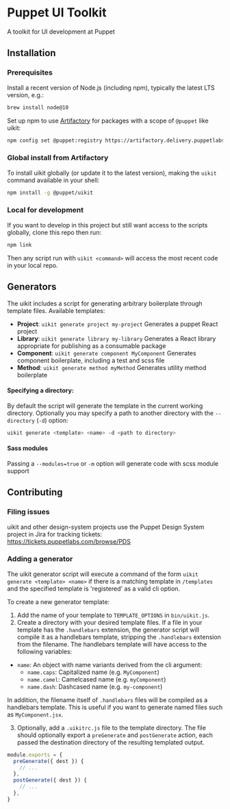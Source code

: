 # Puppet UI Toolkit

A toolkit for UI development at Puppet

## Installation

### Prerequisites

Install a recent version of Node.js (including npm), typically the latest LTS version, e.g.:

```sh
brew install node@10
```

Set up npm to use [Artifactory](https://artifactory.delivery.puppetlabs.net) for packages with a scope of `@puppet` like uikit:

```sh
npm config set @puppet:registry https://artifactory.delivery.puppetlabs.net/artifactory/api/npm/npm__local/
```

### Global install from Artifactory

To install uikit globally (or update it to the latest version), making the `uikit` command available in your shell:

```sh
npm install -g @puppet/uikit
```

### Local for development

If you want to develop in this project but still want access to the scripts globally, clone this repo then run:

```sh
npm link
```

Then any script run with `uikit <command>` will access the most recent code in your local repo.

## Generators

The uikit includes a script for generating arbitrary boilerplate through template files. Available templates:

- **Project**: `uikit generate project my-project`
  Generates a puppet React project
- **Library**: `uikit generate library my-library`
  Generates a React library appropriate for publishing as a consumable package
- **Component**: `uikit generate component MyComponent`
  Generates component boilerplate, including a test and scss file
- **Method**: `uikit generate method myMethod`
  Generates utility method boilerplate

#### Specifying a directory:

By default the script will generate the template in the current working directory. Optionally you may specify a path to another directory with the `--directory` (`-d`) option:

```sh
uikit generate <template> <name> -d <path to directory>
```

#### Sass modules

Passing a `--modules=true` or `-m` option will generate code with scss module support

## Contributing

### Filing issues

uikit and other design-system projects use the Puppet Design System project in Jira for tracking tickets: <https://tickets.puppetlabs.com/browse/PDS>

### Adding a generator

The uikit generator script will execute a command of the form `uikit generate <template> <name>` if there is a matching template in `/templates` and the specified template is 'registered' as a valid cli option.

To create a new generator template:

1.  Add the name of your template to `TEMPLATE_OPTIONS` in `bin/uikit.js`.
2.  Create a directory with your desired template files. If a file in your template has the `.handlebars` extension, the generator script will compile it as a handlebars template, stripping the `.handlebars` extension from the filename. The handlebars template will have access to the following variables:

- `name`: An object with name variants derived from the cli argument:
  - `name.caps`: Capitalized name (e.g. `MyComponent`)
  - `name.camel`: Camelcased name (e.g. `myComponent`)
  - `name.dash`: Dashcased name (e.g. `my-component`)

In addition, the filename itself of `.handlebars` files will be compiled as a handlebars template. This is useful if you want to generate named files such as `MyComponent.jsx`.

3. Optionally, add a `.uikitrc.js` file to the template directory. The file should optionally export a `preGenerate` and `postGenerate` action, each passed the destination directory of the resulting templated output.

```js
module.exports = {
  preGenerate({ dest }) {
    // ...
  },
  postGenerate({ dest }) {
    // ...
  },
}
```

